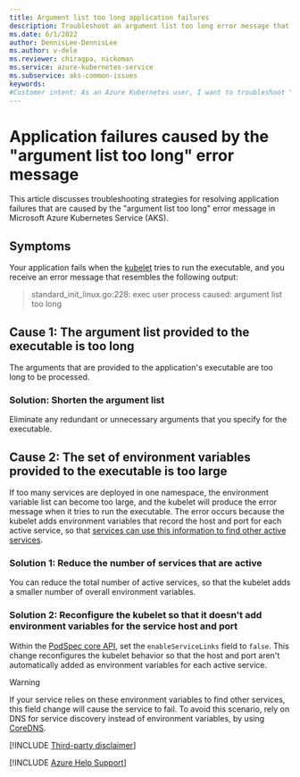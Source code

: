 ```yaml
---
title: Argument list too long application failures
description: Troubleshoot an argument list too long error message that causes an application to fail in Azure Kubernetes Service (AKS).
ms.date: 6/1/2022
author: DennisLee-DennisLee
ms.author: v-dele
ms.reviewer: chiragpa, nickoman
ms.service: azure-kubernetes-service
ms.subservice: aks-common-issues
keywords:
#Customer intent: As an Azure Kubernetes user, I want to troubleshoot "argument list too long" error messages so that my application doesn't fail on Azure Kubernetes Service (AKS).
---
```

# Application failures caused by the "argument list too long" error message

This article discusses troubleshooting strategies for resolving application failures that are caused by the "argument list too long" error message in Microsoft Azure Kubernetes Service (AKS).

## Symptoms

Your application fails when the [kubelet](https://kubernetes.io/docs/reference/command-line-tools-reference/kubelet/) tries to run the executable, and you receive an error message that resembles the following output:

> standard_init_linux.go:228: exec user process caused: argument list too long

## Cause 1: The argument list provided to the executable is too long

The arguments that are provided to the application's executable are too long to be processed.

### Solution: Shorten the argument list

Eliminate any redundant or unnecessary arguments that you specify for the executable.

## Cause 2: The set of environment variables provided to the executable is too large

If too many services are deployed in one namespace, the environment variable list can become too large, and the kubelet will produce the error message when it tries to run the executable. The error occurs because the kubelet adds environment variables that record the host and port for each active service, so that [services can use this information to find other active services](https://kubernetes.io/docs/concepts/services-networking/connect-applications-service/#accessing-the-service).

### Solution 1: Reduce the number of services that are active

You can reduce the total number of active services, so that the kubelet adds a smaller number of overall environment variables.

### Solution 2: Reconfigure the kubelet so that it doesn't add environment variables for the service host and port

Within the [PodSpec core API](https://kubernetes.io/docs/reference/generated/kubernetes-api/v1.21/#podspec-v1-core), set the `enableServiceLinks` field to `false`. This change reconfigures the kubelet behavior so that the host and port aren't automatically added as environment variables for each active service.

> [!WARNING]
> If your service relies on these environment variables to find other services, this field change will cause the service to fail. To avoid this scenario, rely on DNS for service discovery instead of environment variables, by using [CoreDNS](https://kubernetes.io/docs/tasks/administer-cluster/coredns/).

[!INCLUDE [Third-party disclaimer](../../includes/third-party-disclaimer.md)]

[!INCLUDE [Azure Help Support](../../includes/azure-help-support.md)]
